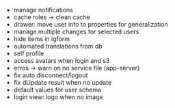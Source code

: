 - manage notifications
- cache roles -> clean cache
- drawer: move user info to properties for generalization
- manage multiple changes for selected users
- hide items in igform
- automated translations from db
- self profile
- access avatars when login and s3
- erros -> warn on no service file (app-server)
- fix auto disconnect/logout
- fix dUpdate result when no update
- default values for user schema
- login view: logo when no image

